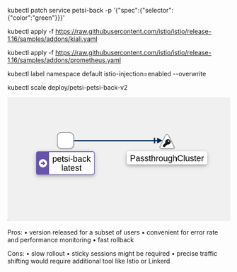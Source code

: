 



kubectl patch service petsi-back -p '{"spec":{"selector":{"color":"green"}}}'

kubectl apply -f https://raw.githubusercontent.com/istio/istio/release-1.16/samples/addons/kiali.yaml


kubectl apply -f https://raw.githubusercontent.com/istio/istio/release-1.16/samples/addons/prometheus.yaml

kubectl label namespace default istio-injection=enabled --overwrite


kubectl scale deploy/petsi-petsi-back-v2

![img.png](img.png)


Pros:
• version released for a subset of users
• convenient for error rate and performance monitoring
• fast rollback

Cons:
• slow rollout
• sticky sessions might be required
• precise traffic shifting would require additional tool like Istio or Linkerd